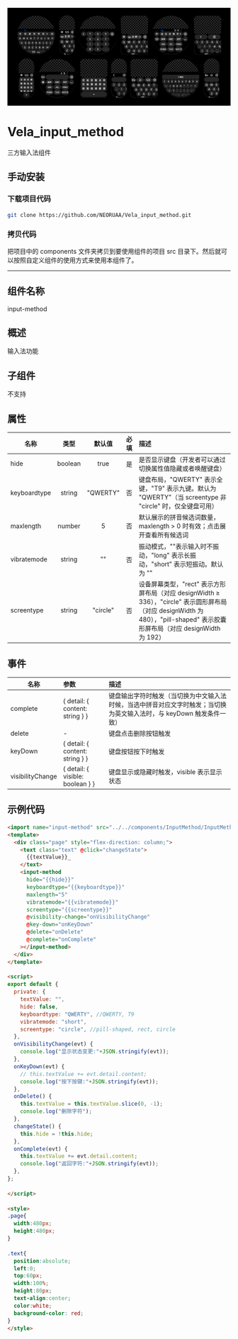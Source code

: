 ![预览图](prew.png)

# Vela_input_method
 三⽅输⼊法组件

## 手动安装

### 下载项目代码

```bash
git clone https://github.com/NEORUAA/Vela_input_method.git
```

### 拷贝代码
把项目中的 components 文件夹拷贝到要使用组件的项目 src 目录下。然后就可以按照自定义组件的使用方式来使用本组件了。

---

## 组件名称
input-method

## 概述
输⼊法功能

## ⼦组件
不⽀持

## 属性
| 名称 | 类型 | 默认值 | 必填 | 描述 |
| --------  | :----:  | :----:  | :----:  | :---- |
| hide | boolean | true | 是 | 是否显⽰键盘（开发者可以通过切换属性值隐藏或者唤醒键盘） |
| keyboardtype | string | "QWERTY" | 否 | 键盘布局，"QWERTY" 表⽰全键，"T9" 表⽰九键。默认为 "QWERTY"（当 screentype 非 "circle" 时，仅全键盘可用） |
| maxlength | number | 5 | 否 | 默认展⽰的拼⾳候选词数量， maxlength > 0 时有效；点击展开查看所有候选词 |
| vibratemode | string | "" | 否 | 振动模式，""表⽰输⼊时不振动，"long" 表⽰⻓振动，"short" 表⽰短振动。默认为 "" |
| screentype | string | "circle" | 否 | 设备屏幕类型，"rect" 表示方形屏布局（对应 designWidth ≥ 336），"circle" 表示圆形屏布局（对应 designWidth 为 480），"pill-shaped" 表示胶囊形屏布局（对应 designWidth 为 192） |

## 事件
| 名称 | 参数 | 描述 |
| --------  | :-----  | :---- |
| complete | { detail: { content: string } } | 键盘输出字符时触发（当切换为中⽂输⼊法时候，当选中拼⾳对应⽂字时触发；当切换为英⽂输⼊法时，与 keyDown 触发条件⼀致）|
| delete | - | 键盘点击删除按钮触发 |
| keyDown | { detail: { content: string } } | 键盘按钮按下时触发 |
| visibilityChange | { detail: { visible: boolean } } | 键盘显示或隐藏时触发，visible 表⽰显示状态 |

## ⽰例代码
```html
<import name="input-method" src="../../components/InputMethod/InputMethod.ux"></import>
<template>
  <div class="page" style="flex-direction: column;">
    <text class="text" @click="changeState">
      {{textValue}}_
    </text>
    <input-method
      hide="{{hide}}"
      keyboardtype="{{keyboardtype}}"
      maxlength="5"
      vibratemode="{{vibratemode}}"
      screentype="{{screentype}}"
      @visibility-change="onVisibilityChange"
      @key-down="onKeyDown"
      @delete="onDelete"
      @complete="onComplete"
    ></input-method>
  </div>
</template>

<script>
export default {
  private: {
    textValue: "",
    hide: false,
    keyboardtype: "QWERTY", //QWERTY, T9
    vibratemode: "short",
    screentype: "circle", //pill-shaped, rect, circle
  },
  onVisibilityChange(evt) {
    console.log("显示状态变更:"+JSON.stringify(evt));
  },
  onKeyDown(evt) {
    // this.textValue += evt.detail.content;
    console.log("按下按键:"+JSON.stringify(evt));
  },
  onDelete() {
    this.textValue = this.textValue.slice(0, -1);
    console.log("删除字符");
  },
  changeState() {
    this.hide = !this.hide;
  },
  onComplete(evt) {
    this.textValue += evt.detail.content;
    console.log("返回字符:"+JSON.stringify(evt));
  },
};

</script>

<style>
.page{
  width:480px;
  height:480px;
}

.text{
  position:absolute;
  left:0;
  top:60px;
  width:100%;
  height:80px;
  text-align:center;
  color:white;
  background-color: red;
}
</style>
```
